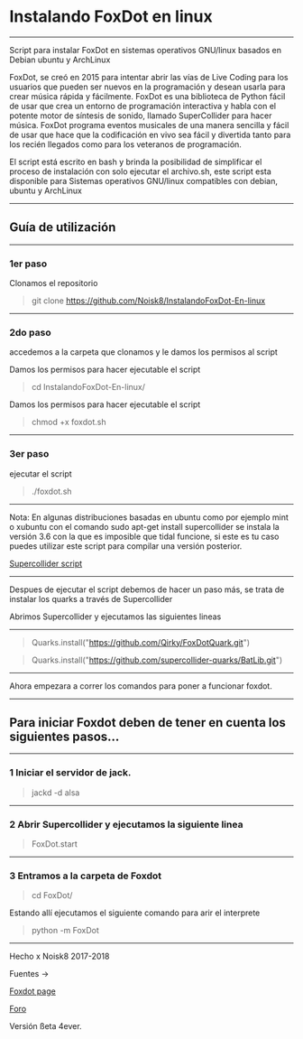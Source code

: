 # Instalando FoxDot en linux
____________________________________________________________________________________
Script para instalar FoxDot en sistemas operativos GNU/linux basados en Debian ubuntu y ArchLinux

FoxDot, se creó en 2015 para intentar abrir las vías de Live Coding para los usuarios que pueden ser nuevos en la programación y desean usarla para crear música rápida y fácilmente. FoxDot es una biblioteca de Python fácil de usar que crea un entorno de programación interactiva y habla con el potente motor de síntesis de sonido, llamado SuperCollider para hacer música. FoxDot programa eventos musicales de una manera sencilla y fácil de usar que hace que la codificación en vivo sea fácil y divertida tanto para los recién llegados como para los veteranos de programación. 


El script está escrito en bash y brinda la posibilidad de simplificar el proceso de instalación con solo ejecutar el archivo.sh, este script esta disponible para Sistemas operativos GNU/linux compatibles con debian, ubuntu y ArchLinux

***

## Guía de utilización 

***

### 1er paso

Clonamos el repositorio

> git clone https://github.com/Noisk8/InstalandoFoxDot-En-linux

***
### 2do paso 

accedemos a la carpeta que clonamos y le damos los permisos al script 

Damos los permisos para hacer ejecutable el script

> cd InstalandoFoxDot-En-linux/

Damos los permisos para hacer ejecutable el script

> chmod +x foxdot.sh

***
### 3er paso 

ejecutar el script
> ./foxdot.sh

***
Nota: En algunas distribuciones basadas en ubuntu como por ejemplo mint o xubuntu con el comando sudo apt-get install supercollider 
se instala la versión 3.6 con la que es imposible que tidal funcione, si este es tu caso puedes utilizar este script para compilar una versión posterior.

[Supercollider script](https://noiskate.hotglue.me/?Sc/)

***

Despues de ejecutar el script debemos de hacer un paso más, se trata de instalar los quarks a través de Supercollider

Abrimos Supercollider   y ejecutamos las siguientes lineas 

***

> Quarks.install("https://github.com/Qirky/FoxDotQuark.git")

> Quarks.install("https://github.com/supercollider-quarks/BatLib.git")

***

Ahora empezara a correr los comandos para poner a funcionar foxdot.
***

 ## Para iniciar Foxdot deben de tener en cuenta los siguientes pasos...
 
 ***
 ### 1 Iniciar el servidor de jack.
 
 > jackd -d alsa 
 
 ***
 ### 2 Abrir Supercollider y ejecutamos la siguiente linea 
 
 > FoxDot.start
 
 ***
 
### 3 Entramos a la carpeta de Foxdot 
 
 > cd FoxDot/
 
 Estando allí ejecutamos el siguiente comando para arir el interprete 
 
 > python -m FoxDot

***

Hecho x Noisk8 2017-2018

Fuentes → 

[Foxdot page](http://foxdot.org/installation/)

[Foro](https://github.com/supercollider/supercollider/wiki/Installing-SuperCollider-from-source-on-Ubuntu)
  


Versión ßeta 4ever.

